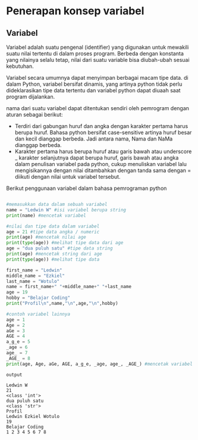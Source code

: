 # Penerapan konsep variabel

## Variabel
Variabel adalah suatu pengenal (identifier) yang digunakan untuk mewakili suatu nilai tertentu di dalam proses program. Berbeda dengan konstanta yang nilainya selalu tetap, nilai dari suatu variable bisa diubah-ubah sesuai kebutuhan.

Variabel secara umumnya dapat menyimpan berbagai macam tipe data. di dalam Python, variabel bersifat dinamis, yang artinya python tidak perlu dideklarasikan tipe data tertentu dan variabel python dapat diuaah saat program dijalankan.

nama dari suatu variabel dapat ditentukan sendiri oleh pemrogram dengan aturan sebagai berikut:

- Terdiri dari gabungan huruf dan angka dengan karakter pertama harus berupa huruf. Bahasa python bersifat case-sensitive artinya huruf besar dan kecil dianggap berbeda. Jadi antara nama, Nama dan NaMa dianggap berbeda.
- Karakter pertama harus berupa huruf atau garis bawah atau underscore _ karakter selanjutnya dapat berupa huruf, garis bawah atau angka
dalam penulisan variabel pada python, cukup menuliskan variabel lalu mengisikannya dengan nilai ditambahkan dengan tanda sama dengan = diikuti dengan nilai untuk variabel tersebut.

Berikut penggunaan variabel dalam bahasa pemrograman python

```python

#memasukkan data dalam sebuah variabel
name = "Ledwin W" #isi variabel berupa string
print(name) #mencetak variabel

#nilai dan tipe data dalam variabel
age = 21 #tipe data angka / numeric
print(age) #mencetak nilai age
print(type(age)) #melihat tipe data dari age
age = "dua puluh satu" #tipe data string
print(age) #mencetak string dari age
print(type(age)) #melihat tipe data

first_name = "Ledwin"
middle_name = "Ezkiel"
last_name = "Wotulo"
name = first_name+" "+middle_name+" "+last_name
age = 19
hobby = "Belajar Coding"
print("Profil\n",name,"\n",age,"\n",hobby)

#contoh variabel lainnya
age = 1
Age = 2
aGe = 3
AGE = 4
a_g_e = 5
_age = 6
age_ = 7
_AGE_ = 8
print(age, Age, aGe, AGE, a_g_e, _age, age_, _AGE_) #mencetak variabel

```

```
output

Ledwin W
21
<class 'int'>
dua puluh satu
<class 'str'>
Profil
Ledwin Ezkiel Wotulo 
19 
Belajar Coding
1 2 3 4 5 6 7 8
```
